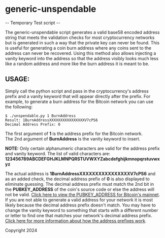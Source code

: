 generic-unspendable
====================

-- Temporary Test script --

The generic-unspendable script generates a valid base58 encoded address string that meets the validation checks for most cryptocurrency networks but is generated in such a way that the private key can never be found. This is useful for generating a coin burn address where any coins sent to the address can never be recovered. Using this method also allows injecting a vanity keyword into the address so that the address visibly looks much less like a random address and more like the burn address it is meant to be.

USAGE:
----------------------------

Simply call the python script and pass in the cryptocurrency's address prefix and a vanity keyword that will appear directly after the prefix. For example, to generate a burn address for the Bitcoin network you can use the following:

```
$ ./unspendable.py 1 BurnAddress
Result: 1BurnAddressXXXXXXXXXXXXXXXXV7cPS6
Decimal Address Prefix: 0
```

The first argument of **1** is the address prefix for the Bitcoin network.  
The 2nd argument of **BurnAddress** is the vanity keyword to insert.

**NOTE:** Only certain alphanumeric characters are valid for the address prefix and vanity keyword. The list of valid characters are: **123456789ABCDEFGHJKLMNPQRSTUVWXYZabcdefghijkmnopqrstuvwxyz**

The actual address is **1BurnAddressXXXXXXXXXXXXXXXXV7cPS6** and as an added check, the decimal address prefix of **0** is also displayed to eliminate guessing. The decimal address prefix must match the 2nd bit in the **PUBKEY_ADDRESS** of the coin's source code or else the address will not be valid. [Click here to view the PUBKEY_ADDRESS for Bitcoin's mainnet](https://github.com/bitcoin/bitcoin/blob/257f750cd986641afe04316ed0b22b646b56b60b/src/chainparams.cpp#L132). If you are not able to generate a valid address for your network it is most likely because the decimal address prefix doesn't match. You may have to change the vanity keyword to something that starts with a different number or letter to find one that matches your network's decimal address prefix. [Click here for more information about how the address prefixes work](https://en.bitcoin.it/wiki/List_of_address_prefixes).

Copyright 2024
